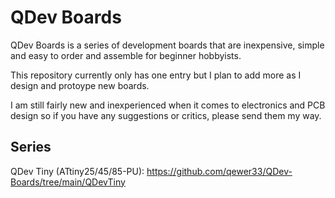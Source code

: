# QDev Boards

QDev Boards is a series of development boards that are inexpensive, simple and easy to order and assemble for beginner hobbyists.

This repository currently only has one entry but I plan to add more as I design and protoype new boards.

I am still fairly new and inexperienced when it comes to electronics and PCB design so if you have any suggestions or critics, please send them my way.

## Series

QDev Tiny (ATtiny25/45/85-PU): https://github.com/qewer33/QDev-Boards/tree/main/QDevTiny
